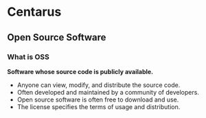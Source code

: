 # Centarus

## Open Source Software

### What is OSS

**Software whose source code is publicly available.**

- Anyone can view, modify, and distribute the source code.
- Often developed and maintained by a community of developers.
- Open source software is often free to download and use.
- The license specifies the terms of usage and distribution.
